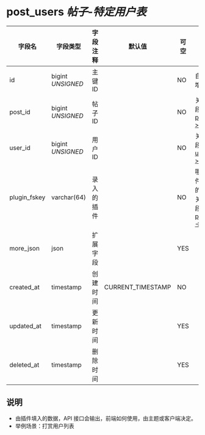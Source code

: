 # post_users *帖子-特定用户表*

| 字段名 | 字段类型 | 字段注释 | 默认值 | 可空 | 备注 |
| --- | --- | --- | --- | --- | --- |
| id | bigint *UNSIGNED* | 主键 ID | | NO | 自动递增 |
| post_id | bigint *UNSIGNED* | 帖子 ID |  | NO | 关联字段 [posts->id](posts.md) |
| user_id | bigint *UNSIGNED* | 用户 ID |  | NO | 关联字段 [users->id](../users/users.md) |
| plugin_fskey | varchar(64) | 录入的插件 |  | NO | 哪个插件触发的记录<br>关联字段 [plugins->fskey](../plugins/plugins.md) |
| more_json | json | 扩展字段 |  | YES |  |
| created_at | timestamp | 创建时间 | CURRENT_TIMESTAMP | NO |  |
| updated_at | timestamp | 更新时间 |  | YES |  |
| deleted_at | timestamp | 删除时间 |  | YES |  |

## 说明

- 由插件填入的数据，API 接口会输出，前端如何使用，由主题或客户端决定。
- 举例场景：打赏用户列表
